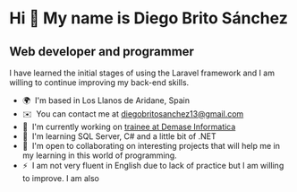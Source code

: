 Hi 👋 My name is Diego Brito Sánchez
====================================

Web developer and programmer
----------------------------

I have learned the initial stages of using the Laravel framework and I am willing to continue improving my back-end skills.

*   🌍  I'm based in Los Llanos de Aridane, Spain
*   ✉️  You can contact me at [diegobritosanchez13@gmail.com](mailto:diegobritosanchez13@gmail.com)
*   🚀  I'm currently working on [trainee at Demase Informatica](http://www.facebook.com/demaseinformatica/)
*   🧠  I'm learning SQL Server, C# and a little bit of .NET
*   🤝  I'm open to collaborating on interesting projects that will help me in my learning in this world of programming.
*   ⚡  I am not very fluent in English due to lack of practice but I am willing to improve. I am also
